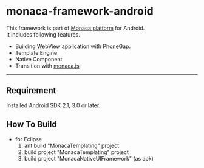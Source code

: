 monaca-framework-android
========================


This framework is part of [Monaca platform](http://monaca.mobi "monaca.mobi") for Android.
<br>
It includes following features.

* Building WebView application with [PhoneGap](http://phonegap.com/ "PhoneGap").
* Template Engine
* Native Component
* Transition with [monaca.js](https://github.com/monaca/monaca.js "monaca.js")

---


Requirement
-----------
Installed Android SDK 2.1, 3.0 or later.

How To Build
-----------

* for Eclipse
  1. ant build "MonacaTemplating" project
  2. build project "MonacaTemplating" project
  3. build project "MonacaNativeUIFramework" (as apk)
